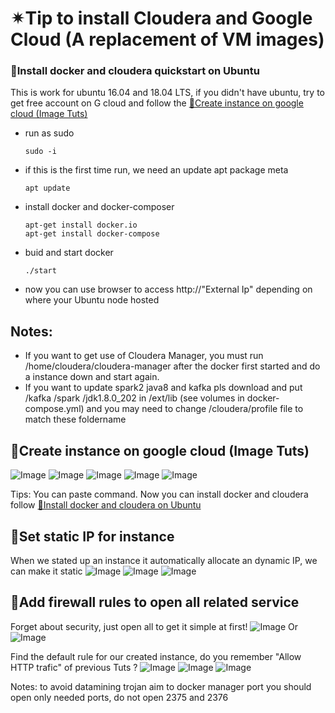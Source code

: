 # ✴Tip to install Cloudera and Google Cloud (A replacement of VM images)

### 🌟Install docker and cloudera quickstart on Ubuntu <a name="headin"></a>

This is work for ubuntu 16.04 and 18.04 LTS, if you didn't have ubuntu, try to get free account on G cloud and follow the [🌟Create instance on google cloud (Image Tuts)](#headin2)

* run as sudo

      sudo -i
* if this is the first time run, we need an update apt package meta

      apt update
* install docker and docker-composer
    
      apt-get install docker.io
      apt-get install docker-compose
* buid and start docker
    
      ./start
* now you can use browser to access http://"External Ip" depending on where your Ubuntu node hosted

## Notes: 
* If you want to get use of Cloudera Manager, you must run /home/cloudera/cloudera-manager after the docker first started and do a instance down and start again.
* If you want to update spark2 java8 and kafka pls download and put /kafka /spark /jdk1.8.0_202 in /ext/lib (see volumes in docker-compose.yml) and you may need to change /cloudera/profile file to match these foldername


## 🌟Create instance on google cloud (Image Tuts) <a name="headin2"></a>

![Image](docs/img/step1.PNG?raw=true)
![Image](docs/img/step2.PNG?raw=true)
![Image](docs/img/step4.PNG?raw=true)
![Image](docs/img/step5.PNG?raw=true)
![Image](docs/img/step6.PNG?raw=true)

Tips: You can paste command. Now you can install docker and cloudera follow [🌟Install docker and cloudera on Ubuntu](#headin)

## 🌟Set static IP for instance

When we stated up an instance it automatically allocate an dynamic IP, we can make it static
![Image](docs/img/step2.1.PNG?raw=true)
![Image](docs/img/step2.2.PNG?raw=true)
![Image](docs/img/step2.3.PNG?raw=true)
  

## 🌟Add firewall rules to open all related service

Forget about security, just open all to get it simple at first!
![Image](docs/img/step3.1.PNG?raw=true)
Or
![Image](docs/img/step3.2.PNG?raw=true)
 
Find the default rule for our created instance, do you remember "Allow HTTP trafic" of previous Tuts ? 
![Image](docs/img/step3.3.PNG?raw=true)
![Image](docs/img/step3.4.PNG?raw=true)
![Image](docs/img/step3.5.PNG?raw=true)

Notes: to avoid datamining trojan aim to docker manager port you should open only needed ports, do not open 2375 and 2376

